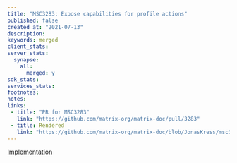 ```yaml
---
title: "MSC3283: Expose capabilities for profile actions"
published: false
created_at: "2021-07-13"
description:
keywords: merged
client_stats:
server_stats:
  synapse:
    all:
      merged: y
sdk_stats:
services_stats:
footnotes:
notes:
links:
 - title: "PR for MSC3283"
   link: "https://github.com/matrix-org/matrix-doc/pull/3283"
 - title: Rendered
   link: "https://github.com/matrix-org/matrix-doc/blob/JonasKress/msc3282/proposals/3283-enable_set_displayname-capabilities.md"
---
```

[Implementation](https://github.com/matrix-org/synapse/pull/10452)
